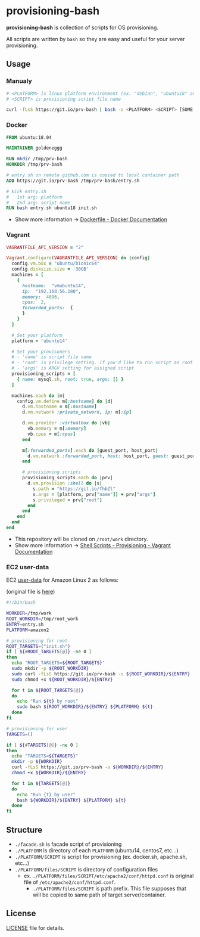 provisioning-bash
==========
__provisioning-bash__ is collection of scripts for OS provisioning.

All scripts are written by `bash` so they are easy and useful for your server provisioning.


## Usage

### Manualy

```sh
# <PLATFORM> is linux platform environment (ex. "debian", "ubuntu18" and more)
# <SCRIPT> is provisioning script file name

curl -fLsS https://git.io/prv-bash | bash -s <PLATFORM> <SCRIPT> [SOME ARGS...]
```

### Docker

```dockerfile
FROM ubuntu:18.04

MAINTAINER goldeneggg

RUN mkdir /tmp/prv-bash
WORKDIR /tmp/prv-bash

# entry.sh on remote github.com is copied to local container path
ADD https://git.io/prv-bash /tmp/prv-bash/entry.sh

# kick entry.sh
#   1st arg: platform
#   2nd arg: script name
RUN bash entry.sh ubuntu18 init.sh
```

* Show more information -> [Dockerfile - Docker Documentation](https://docs.docker.com/reference/builder/)

### Vagrant

```ruby
VAGRANTFILE_API_VERSION = "2"

Vagrant.configure(VAGRANTFILE_API_VERSION) do |config|
  config.vm.box = "ubuntu/bionic64"
  config.disksize.size = '30GB'
  machines = [
    {
      hostname:  "vmubuntu14",
      ip:  "192.168.56.180",
      memory:  4096,
      cpus:  2,
      forwarded_ports:  {
      }
    }
  ]

  # Set your platform
  platform = 'ubuntu14'

  # Set your provisoners
  # - 'name' is script file name
  # - 'root' is privilege setting. if you'd like to run script as root user, set true
  # - 'args' is ARGV setting for assigned script
  provisioning_scripts = [
    { name: mysql.sh, root: true, args: [] }
  ]

  machines.each do |m|
    config.vm.define m[:hostname] do |d|
      d.vm.hostname = m[:hostname]
      d.vm.network :private_network, ip: m[:ip]

      d.vm.provider :virtualbox do |vb|
        vb.memory = m[:memory]
        vb.cpus = m[:cpus]
      end

      m[:forwarded_ports].each do |guest_port, host_port|
        d.vm.network :forwarded_port, host: host_port, guest: guest_port
      end

      # provisioning scripts
      provisioning_scripts.each do |prv|
        d.vm.provision :shell do |s|
          s.path = "https://git.io/fhbZl"
          s.args = [platform, prv["name"]] + prv["args"]
          s.privileged = prv["root"]
        end
      end
    end
  end
end
```

* This repository will be cloned on `/root/work` directory.
* Show more information -> [Shell Scripts - Provisioning - Vagrant Documentation](https://docs.vagrantup.com/v2/provisioning/shell.html)

### EC2 user-data

EC2 [user-data](https://docs.aws.amazon.com/AWSEC2/latest/UserGuide/user-data.html) for Amazon Linux 2 as follows:

(original file is [here](https://github.com/goldeneggg/provisioning-bash/blob/master/amazon2/user-data.sh))

```sh
#!/bin/bash

WORKDIR=/tmp/work
ROOT_WORKDIR=/tmp/root_work
ENTRY=entry.sh
PLATFORM=amazon2

# provisioning for root
ROOT_TARGETS=("init.sh")
if [ ${#ROOT_TARGETS[@]} -ne 0 ]
then
  echo "ROOT_TARGETS=${ROOT_TARGETS}"
  sudo mkdir -p ${ROOT_WORKDIR}
  sudo curl -fLsS https://git.io/prv-bash -o ${ROOT_WORKDIR}/${ENTRY}
  sudo chmod +x ${ROOT_WORKDIR}/${ENTRY}

  for t in ${ROOT_TARGETS[@]}
  do
    echo "Run ${t} by root"
    sudo bash ${ROOT_WORKDIR}/${ENTRY} ${PLATFORM} ${t}
  done
fi

# provisioning for user
TARGETS=()

if [ ${#TARGETS[@]} -ne 0 ]
then
  echo "TARGETS=${TARGETS}"
  mkdir -p ${WORKDIR}
  curl -fLsS https://git.io/prv-bash -o ${WORKDIR}/${ENTRY}
  chmod +x ${WORKDIR}/${ENTRY}

  for t in ${TARGETS[@]}
  do
    echo "Run {t} by user"
    bash ${WORKDIR}/${ENTRY} ${PLATFORM} ${t}
  done
fi
```

## Structure

* `./facade.sh` is facade script of provisioning
* `./PLATFORM` is directory of each `PLATFORM` (ubuntu14, centos7, etc...)
* `./PLATFORM/SCRIPT` is script for provisioning (ex. docker.sh, apache.sh, etc...)
* `./PLATFORM/files/SCRIPT` is directory of configuration files
    * ex. `./PLATFORM/files/SCRIPT/etc/apache2/conf/httpd.conf` is original file of `/etc/apache2/conf/httpd.conf`.
        * `./PLATFORM/files/SCRIPT` is path prefix. This file supposes that will be copied to same path of target server/container.


## License

[LICENSE](LICENSE) file for details.

